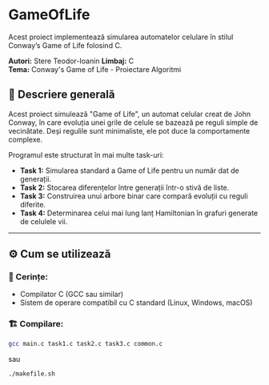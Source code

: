 # GameOfLife
Acest proiect implementează simularea automatelor celulare în stilul Conway’s Game of Life folosind C. 

**Autori:** Stere Teodor-Ioanin
**Limbaj:** C  
**Tema:** Conway's Game of Life - Proiectare Algoritmi

## 📖 Descriere generală

Acest proiect simulează "Game of Life", un automat celular creat de John Conway, în care evoluția unei grile de celule se bazează pe reguli simple de vecinătate. Deși regulile sunt minimaliste, ele pot duce la comportamente complexe.

Programul este structurat în mai multe task-uri:

- **Task 1:** Simularea standard a Game of Life pentru un număr dat de generații.
- **Task 2:** Stocarea diferențelor între generații într-o stivă de liste.
- **Task 3:** Construirea unui arbore binar care compară evoluții cu reguli diferite.
- **Task 4:** Determinarea celui mai lung lanț Hamiltonian în grafuri generate de celulele vii.

---

## ⚙️ Cum se utilizează

### 🔧 Cerințe:
- Compilator C (GCC sau similar)
- Sistem de operare compatibil cu C standard (Linux, Windows, macOS)

### 🏗️ Compilare:

```bash
gcc main.c task1.c task2.c task3.c common.c
```

sau

```bash
./makefile.sh
```

